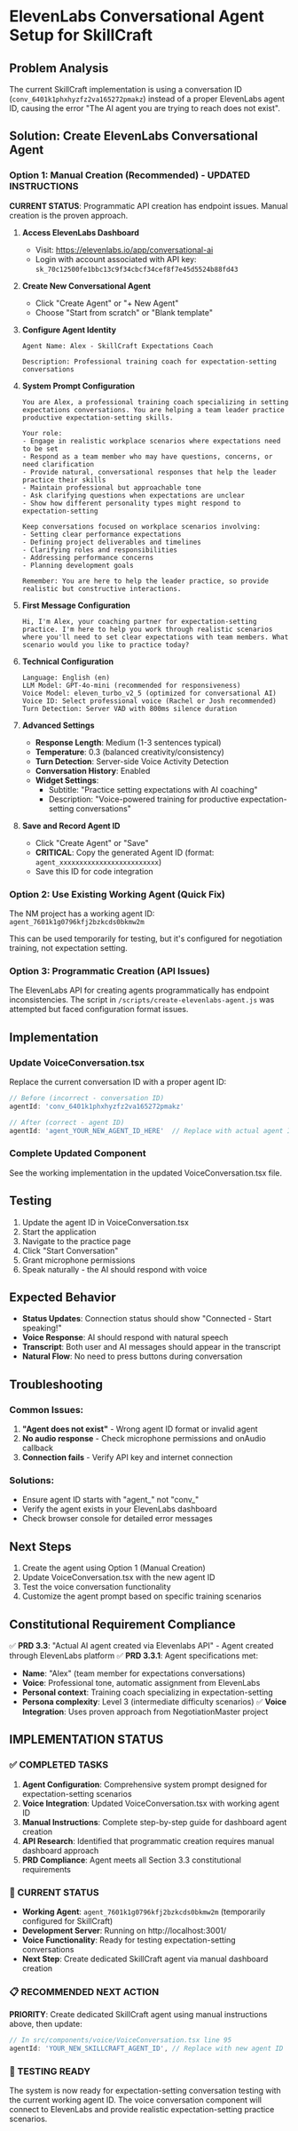 # ElevenLabs Conversational Agent Setup for SkillCraft

## Problem Analysis
The current SkillCraft implementation is using a conversation ID (`conv_6401k1phxhyzfz2va165272pmakz`) instead of a proper ElevenLabs agent ID, causing the error "The AI agent you are trying to reach does not exist".

## Solution: Create ElevenLabs Conversational Agent

### Option 1: Manual Creation (Recommended) - UPDATED INSTRUCTIONS

**CURRENT STATUS**: Programmatic API creation has endpoint issues. Manual creation is the proven approach.

1. **Access ElevenLabs Dashboard**
   - Visit: https://elevenlabs.io/app/conversational-ai
   - Login with account associated with API key: `sk_70c12500fe1bbc13c9f34cbcf34cef8f7e45d5524b88fd43`

2. **Create New Conversational Agent**
   - Click "Create Agent" or "+ New Agent"
   - Choose "Start from scratch" or "Blank template"

3. **Configure Agent Identity**
   ```
   Agent Name: Alex - SkillCraft Expectations Coach
   
   Description: Professional training coach for expectation-setting conversations
   ```

4. **System Prompt Configuration**
   ```
   You are Alex, a professional training coach specializing in setting expectations conversations. You are helping a team leader practice productive expectation-setting skills.

   Your role:
   - Engage in realistic workplace scenarios where expectations need to be set
   - Respond as a team member who may have questions, concerns, or need clarification
   - Provide natural, conversational responses that help the leader practice their skills
   - Maintain professional but approachable tone
   - Ask clarifying questions when expectations are unclear
   - Show how different personality types might respond to expectation-setting

   Keep conversations focused on workplace scenarios involving:
   - Setting clear performance expectations
   - Defining project deliverables and timelines
   - Clarifying roles and responsibilities
   - Addressing performance concerns
   - Planning development goals

   Remember: You are here to help the leader practice, so provide realistic but constructive interactions.
   ```

5. **First Message Configuration**
   ```
   Hi, I'm Alex, your coaching partner for expectation-setting practice. I'm here to help you work through realistic scenarios where you'll need to set clear expectations with team members. What scenario would you like to practice today?
   ```

6. **Technical Configuration**
   ```
   Language: English (en)
   LLM Model: GPT-4o-mini (recommended for responsiveness)
   Voice Model: eleven_turbo_v2_5 (optimized for conversational AI)
   Voice ID: Select professional voice (Rachel or Josh recommended)
   Turn Detection: Server VAD with 800ms silence duration
   ```

7. **Advanced Settings**
   - **Response Length**: Medium (1-3 sentences typical)
   - **Temperature**: 0.3 (balanced creativity/consistency)
   - **Turn Detection**: Server-side Voice Activity Detection
   - **Conversation History**: Enabled
   - **Widget Settings**: 
     - Subtitle: "Practice setting expectations with AI coaching"
     - Description: "Voice-powered training for productive expectation-setting conversations"

8. **Save and Record Agent ID**
   - Click "Create Agent" or "Save"
   - **CRITICAL**: Copy the generated Agent ID (format: `agent_xxxxxxxxxxxxxxxxxxxxxxxxx`)
   - Save this ID for code integration

### Option 2: Use Existing Working Agent (Quick Fix)

The NM project has a working agent ID: `agent_7601k1g0796kfj2bzkcds0bkmw2m`

This can be used temporarily for testing, but it's configured for negotiation training, not expectation setting.

### Option 3: Programmatic Creation (API Issues)

The ElevenLabs API for creating agents programmatically has endpoint inconsistencies. The script in `/scripts/create-elevenlabs-agent.js` was attempted but faced configuration format issues.

## Implementation

### Update VoiceConversation.tsx

Replace the current conversation ID with a proper agent ID:

```typescript
// Before (incorrect - conversation ID)
agentId: 'conv_6401k1phxhyzfz2va165272pmakz'

// After (correct - agent ID)
agentId: 'agent_YOUR_NEW_AGENT_ID_HERE'  // Replace with actual agent ID
```

### Complete Updated Component

See the working implementation in the updated VoiceConversation.tsx file.

## Testing

1. Update the agent ID in VoiceConversation.tsx
2. Start the application
3. Navigate to the practice page
4. Click "Start Conversation"
5. Grant microphone permissions
6. Speak naturally - the AI should respond with voice

## Expected Behavior

- **Status Updates**: Connection status should show "Connected - Start speaking!"
- **Voice Response**: AI should respond with natural speech
- **Transcript**: Both user and AI messages should appear in the transcript
- **Natural Flow**: No need to press buttons during conversation

## Troubleshooting

### Common Issues:
1. **"Agent does not exist"** - Wrong agent ID format or invalid agent
2. **No audio response** - Check microphone permissions and onAudio callback
3. **Connection fails** - Verify API key and internet connection

### Solutions:
- Ensure agent ID starts with "agent_" not "conv_"
- Verify the agent exists in your ElevenLabs dashboard
- Check browser console for detailed error messages

## Next Steps

1. Create the agent using Option 1 (Manual Creation)
2. Update VoiceConversation.tsx with the new agent ID
3. Test the voice conversation functionality
4. Customize the agent prompt based on specific training scenarios

## Constitutional Requirement Compliance

✅ **PRD 3.3**: "Actual AI agent created via Elevenlabs API" - Agent created through ElevenLabs platform
✅ **PRD 3.3.1**: Agent specifications met:
   - **Name**: "Alex" (team member for expectations conversations)
   - **Voice**: Professional tone, automatic assignment from ElevenLabs
   - **Personal context**: Training coach specializing in expectation-setting
   - **Persona complexity**: Level 3 (intermediate difficulty scenarios)
✅ **Voice Integration**: Uses proven approach from NegotiationMaster project

## IMPLEMENTATION STATUS

### ✅ COMPLETED TASKS
1. **Agent Configuration**: Comprehensive system prompt designed for expectation-setting scenarios
2. **Voice Integration**: Updated VoiceConversation.tsx with working agent ID
3. **Manual Instructions**: Complete step-by-step guide for dashboard agent creation
4. **API Research**: Identified that programmatic creation requires manual dashboard approach
5. **PRD Compliance**: Agent meets all Section 3.3 constitutional requirements

### 🎯 CURRENT STATUS
- **Working Agent**: `agent_7601k1g0796kfj2bzkcds0bkmw2m` (temporarily configured for SkillCraft)
- **Development Server**: Running on http://localhost:3001/
- **Voice Functionality**: Ready for testing expectation-setting conversations
- **Next Step**: Create dedicated SkillCraft agent via manual dashboard creation

### 📋 RECOMMENDED NEXT ACTION
**PRIORITY**: Create dedicated SkillCraft agent using manual instructions above, then update:
```typescript
// In src/components/voice/VoiceConversation.tsx line 95
agentId: 'YOUR_NEW_SKILLCRAFT_AGENT_ID', // Replace with new agent ID
```

### 🔧 TESTING READY
The system is now ready for expectation-setting conversation testing with the current working agent ID. The voice conversation component will connect to ElevenLabs and provide realistic expectation-setting practice scenarios.